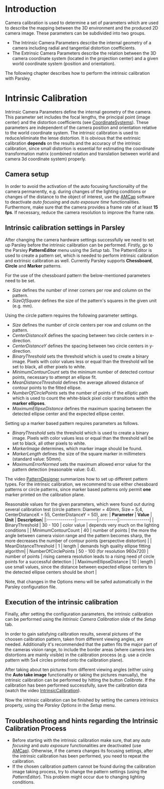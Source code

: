 # Introduction #

Camera calibration is used to determine a set of parameters which are used to describe the mapping between the 3D environment and the produced 2D camera image.
These parameters can be subdivided into two groups.
  * The Intrinsic Camera Parameters describe the internal geometry of a camera including radial and tangential distortion coefficients.
  * The Extrinsic Camera Parameters describe the relation between the 3D camera coordinate system (located in the projection center) and a given world coordinate system (position and orientation).


The following chapter describes how to perform the intrinsic calibration with Parsley.

# Intrinsic Calibration #
Intrinsic Camera Parameters define the internal geometry of the camera. This parameter set includes the focal lengths, the principal point (image center) and the distortion coefficients (see [CoordinateSystems](CoordinateSystems.md)).
These parameters are independent of the camera position and orientation relative to the world coordinate system. The intrinsic calibration is used to reduce/eliminate the lense distortion. It is obvious that the extrinsic calibration **depends** on the results and the accuracy of the intrinsic calibration, since small distortion is essential for estimating the coordinate transformation matrix (combined rotation and translation between world  and camera 3d coordinate system) properly.

## Camera setup ##

In order to avoid the activation of the auto focusing functionality of the camera permanently, e.g. during changes of the lighting conditions or changes of the distance to the object of interest, use the [AMCap](http://www.noeld.com/programs.asp?cat=video#AMCap) software to deactivate _auto focusing_ and _auto exposure time_ functionalities.
Furthermore, make sure that the camera provides a frame rate of at least **15 fps**. If necessary, reduce the camera resolution to improve the frame rate.

## Intrinsic calibration settings in Parsley ##
After changing the camera hardware settings successfully we need to set up Parsley before the intrinsic calibration can be performed.
Firstly, go to the Parsley **PatternEditor** menu using the _Setup_ tab. The PatternEditor is used to create a pattern set, which is needed to perform intrinsic calibration and extrinsic calibration as well. Currently Parsley supports **Chessboard**, **Circle** and **Marker** patterns.

For the use of the chessboard pattern the below-mentioned parameters need to be set.
  * _Size_ defines the number of inner corners per row and column on the pattern.
  * _SizeOfSquare_ defines the size of the pattern's squares in the given unit (e.g. mm).

Using the circle pattern requires the following parameter settings.
  * _Size_ defines the number of circle centers per row and column on the pattern.
  * _CenterDistanceX_ defines the spacing between two circle centers in x-direction.
  * _CenterDistanceY_ defines the spacing between two circle centers in y-direction.
  * _BinaryThreshold_ sets the threshold which is used to create a binary image. Pixels with color values less or equal than the threshold will be set to black, all other pixels to white.
  * _MinimumContourCount_ sets the minimum number of detected contour points, necessary to attempt an ellipse fit.
  * _MeanDistanceThreshold_ defines the average allowed distance of contour points to the fitted ellipse.
  * _NumberOfCirclePoints_ sets the number of points of the elliptic path which is used to count the white-black pixel color transitions within the **marker ellipses**.
  * _MaximumEllipseDistance_ defines the maximum spacing between the detected ellipse center and the expected ellipse center.

Setting up a marker based pattern requires parameters as follows.
  * _BinaryThreshold_ sets the threshold which is used to create a binary image. Pixels with color values less or equal than the threshold will be set to black, all other pixels to white.
  * _MarkerImage_ determines, which marker image should be found.
  * _MarkerLength_ defines the size of the square marker in millimeters (standard value: 50mm).
  * _MaximumErrorNormed_ sets the maximum allowed error value for the pattern detection (reasonable value: 0.4).

The video [PatternDesigner](http://www.youtube.com/watch?v=63-njMWsunU) summarizes how to set up different pattern types.
For the intrinsic calibration, we recommend to use either chessboard patterns or circle patterns, since marker based patterns only permit **one** marker printed on the calibration plane.

Reasonable values for the given parameters, which were found out during several calibration test (circle pattern: Diameter = 40mm, Size = 5;4, CenterDistanceX = 55, CenterDistanceY = 50), are:
| **Parameter** | **Value** | **Unit** | **Description**|
|:--------------|:----------|:---------|:---------------|
| BinaryThreshold | 30 - 100  | color value | depends very much on the lighting conditions |
| MinimumContourCount | 40        | number of points | the more the angle between camera vision range and the pattern becomes sharp, the more decreases the number of contour points (perspective distortion) |
| MeanDistanceThreshold | 1         | length   | demands high quality ellipse fitting algorithm|
| NumberOfCirclePoints | 50 - 100 (for resolution 960x720) | number of points | rising camera resolution leads to a rising need of circle points for a successful detection |
| MaximumEllipseDistance | 10        | length   | use small values, since the distance between expected ellipse centers to the detected ellipse centers should be short |

Note, that changes in the Options menu will be safed automatically in the Parsley configuration file.
## Execution of the intrinsic calibration ##
Finally, after setting the configuration parameters, the intrinsic calibration can be performed using the _Intrinsic Camera Calibration_ slide of the _Setup_ tab.

In order to gain satisfying calibration results, several pictures of the choosen calibration pattern, taken from different viewing angles, are needed. Additionally it's recommended that the patten fits the major part of the cameras vision range, to include the border areas (where camera lens distortions are mainly visible) in the calibration process (e.g. use a circle pattern with 5x4 circles printed onto the calibration plane).

After taking about ten pictures from different viewing angles (either using the **Auto take image** functionality or taking the pictures manually), the intrinsic calibration can be performed by hitting the button _Calibrate_. If the calibration has been performed successfully, save the calibration data (watch the video [IntrinsicCalibration](http://www.youtube.com/watch?v=qE9ac0FVSik)).

Now the intrinsic calibration can be finished by setting the camera intrinsics property, using the _Parsley Options_ in the _Setup_ menu.
## Troubleshooting and hints regarding the Intrinsic Calibration Process ##
  * Before starting with the intrinsic calibration make sure, that any _auto focusing_ and _auto exposure_ functionalities are deactivated (use [AMCap](http://www.noeld.com/programs.asp?cat=video#AMCap)). Otherwise, if the camera changes its focusing settings, after the intrinsic calibration has been performed, you need to repeat the calibration.
  * If the chosen calibration pattern cannot be found during the calibration image taking process, try to change the pattern settings (using the _PatternEditor_). This problem might occur due to changing lighting conditions.
